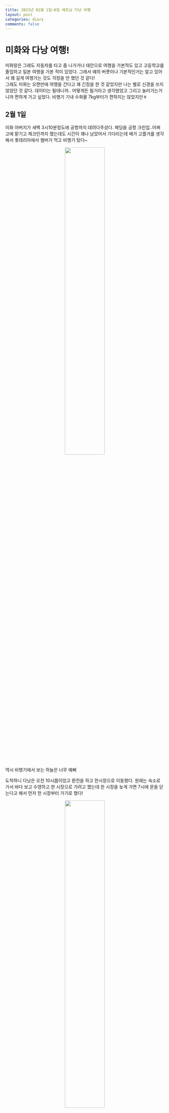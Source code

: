 ```yaml
---
title: 2023년 02월 1일~6일 베트남 다낭 여행
layout: post
categories: diary
comments: false
---
```

# 미화와 다낭 여행!
미화랑은 그래도 자동차를 타고 좀 나가거나 태안으로 여행을 가본적도 있고 고등학교를 졸업하고 일본 여행을 가본 적이 있었다. 그래서 얘의 버릇이나 기본적인거는 알고 있어서 꽤 길게 여행가는 것도 걱정을 안 했던 것 같다!    
그래도 미화는 오랜만에 여행을 간다고 꽤 긴장을 한 것 같았지만 나는 별로 신경을 쓰지 않았던 것 같다. 데이터는 될테니까.. 어떻게든 될거라고 생각했었고 그리고 놀러가는거니까 편하게 가고 싶었다. 비행기 기내 수화물 7kg부터가 편하지는 않았지만ㅎ    

## 2월 1일    
미화 아버지가 새벽 3시10분정도에 공항까지 데려다주셨다. 패딩을 공항 크린업..어쩌고에 맡기고 체크인까지 했는데도 시간이 꽤나 남았어서 기다리는데 배가 고플거를 생각해서 롯데리아에서 햄버거 먹고 비행기 탔다~    

<center><img src="https://user-images.githubusercontent.com/68698007/217714140-6be2c633-2f1c-4d41-8614-e1705a10d974.jpg" width="50%" height="50%"></center>

역시 비행기에서 보는 하늘은 너무 예뻐    

도착하니 다낭은 오전 10시쯤이었고 환전을 하고 한시장으로 이동했다. 원래는 숙소로 가서 바다 보고 수영하고 한 시장으로 가려고 했는데 한 시장을 늦게 가면 7시에 문을 닫는다고 해서 먼저 한 시장부터 가기로 했다!       

<center><img src="https://user-images.githubusercontent.com/68698007/217714500-0cf6f7e8-825e-4ee0-a80e-60af4b2e4271.jpg" width="50%" height="50%" ></center>
그 전에 밥을 먹고 짐을 맡기러 마사지도 받고(오자마자 아로마 마사지) 한시장에 가서 구경하고 미화 아오자이를 맞췄는데 무려 4시간 후에나 줄 수 있다고 해서.. 결국 숙소에서 수영하는 걸 포기해버림.. 너무 아쉬웠지만 그래도 어쩔 수 없이 기다리면서 콩카페도 가고 자외선이 엄청난 대로변도 걸어다녔다. 양산이 없었으면 큰일날뻔.    
그 후에 아오자이를 받고 내가 수영을 못 해서 너무 아쉬워하는 걸 보던 미화가 원래는 내일 가기로 했던 아시아 파크를 지금 가고 내일 수영하는게 어떻겠냐고 해서 아시아 파크를 갔다! 미화는 똑똑했어.    

<center><img src="https://user-images.githubusercontent.com/68698007/217714671-164c0863-316f-4f57-9991-784547be3a06.jpg" width="60%" height="60%"></center>

생각보다 어트랙션이 괜찮았고 재밌었다! 종류는 많이 없었어도 진짜 3시간 있기는 좋은 곳인듯.

## 2월 2일    
이 날은 서핑을 하는 날이었다.     
처음으로 서핑을 하려고하는데 정말 너무 재밌었다.    
알려주시는 강사분도 친절했고 날이 너무 흐려서 조금 춥기는 했는데 그래도 나는 얕은 바다에서 3번만에 일어나서 타봤다!! 1시간정도에 두 번밖에 못 서고 한 4,5번은 물도 먹은 것 같은데 그래도 꽤 재밌었다. 그런데 또 하러 갈래? 라고 하면 으음.. 좀 애매. 생각보다 너무 어려워서 내가 재미를 느끼며 하기가 힘들 것 같아.    

그리고 하루만에 베트남 음식에 질려서 한식을 먹고ㅎㅎ 미케비치 쪽을 다시 구경하고 집으로~ 갔던가 기억이 지금은 잘 안 난다..


## 2월 3일
미화가 하고싶다던 해변에서 아침 요가를 한 날!    
솔직히 새벽 5시반에 일어나서 준비하고 나가고 싶지 않았어서 하고싶지 않았지만 하고나니 너무 좋았다!    
미화의 요가 실력 매우 놀라버림. 나는 엄청 뻣뻣해서 알려주시는 분도 웃었고ㅎ...    

아침에 해가 뜨면서 날이 안 좋아보였던 수많은 구름이 점점 사라지는걸 느끼고 하늘을 누워서 바라보니 너무 행복했다.    


조식 먹고 수영!    

<center><img src="https://user-images.githubusercontent.com/68698007/217714917-d83d7ff6-a897-4f7b-8c7f-32d3dda601a0.jpg" width="50%" height="50%"></center>    

근데 생각보다 다낭의 2월초는 추웠다.. 물에 들어가면 너무 차가워서 나는 놀기가 힘들었고 미화는 매우 잘 놀았다.    

시타딘 펄 호이안이라는 리조트에서 체크아웃을 하고 아오자이로 갈아입고 호이안 올드타운 쪽 숙소로 갔다! 체크인을 하고 짐을 맡기고 올드타운을 구경했는데 매우 더웠다. 그렇지만 너무 예뻤음. 그런데 생각보다 베트남 사람들도 꽤 많아서 놀랐다.
밤까지 있다가 밤에 소원배를 타고 야시장을 구경하고 이 날도 3일 연속으로 오일 마사지를 받고 집으로~

<br>

## 2월 4일
4일에도 올드타운에서 머물렀는데 이 날 아침부터 내 다리 뒤쪽에 두드러기가 올라왔던 것 같다. 너무 간지러웠는데 처음에는 그냥 긁어서 올라온 거인줄 알고... 내가 멍청했음ㅠㅠㅠ     
원래는 이 날 바나힐이라는 곳을 가기로 했었는데 3일 밤에 미화랑 얘기해보고 돈이 모자랄 수도 있어서 가지 않기로 결정을 했었다. 그래서 이 날도 올드타운 주변을 둘러보기로 했고 내가 한국에서는 절대 입지 못하는 패션으로 돌아다녔다!! 너무 좋았어서 사실 나중에 한국에서 입을듯.    

<center><img src="https://user-images.githubusercontent.com/68698007/217716651-7e8c218f-a585-4147-85a0-2c8097700df7.jpg" width="50%" height="50%"></center>  

<center><img src="https://user-images.githubusercontent.com/68698007/217716656-3815980b-60bd-4ac5-ad99-848a69204e0f.jpg" width="50%" height="50%"></center>  

그렇게 4일도 올드타운 주변이랑 올드타운을 돌아다니고 저녁에 등불축제를 보고(사실 3일 밤이랑 다른 걸 못 느낌) 야시장 쇼핑을 하고 펍에서 가볍게 한 잔 했는데ㅎ 알레르기인줄 모르고 마신거라.. 너무 후회할 짓이 되버림. 호텔에 가서 호텔 앞에 있는 약국에 보여주고 약을 받아왔는데 바르는 약을 144,000동에 샀지만 이것도 5일에 민간요법 약이라는 걸 알게 됨..



## 2월 5일
아침부터 내 두드러기가 엄청 퍼진걸 발견했고 급하게 네이버 카페에 물어본 결과 알레르기 같고 한국인이 있는 약국 카톡으로 상담했다가 와서 약 받으라고 해서 다시 다낭쪽으로 택시타고 가서 아침부터 바빴다.. 미화한테 좀 미안했는데... 

<center><img src="https://user-images.githubusercontent.com/68698007/217716580-bc7f4670-2b60-42e3-949f-23d46424000b.jpg" width="50%" height="50%"></center>  

미화가 챙겨온 알레르기 약이랑 약국에서 받은 소염제 먹고 다낭까지 온 김에 다시 미케비치로 가서 바다 구경하고 바다에서 발도 담궈보고 앉아있다가 다시 호이안 올드타운쪽으로 갔다.    

오늘도 또 올드타운~ 그래도 마직막날이라고 좀 센치해졌지만 너무 지쳤었다ㅎ.. 이상하게 발이 더 아팠고 슬슬 올드타운도 질려가서 진짜 마지막으로 살 거 사고 야시장 빠르게 들려서 망고 사고 호텔로 돌아간듯!
그래도 이 날 내 방에 들어간 작은 배를 샀다. 고민하다가 산건데 퀄리티도 딱 그 가격대여도 너무 맘에 들었다.    

## 2월 6일
마지막 날!    
12시 체크아웃인데 바로 공항으로 가야됐어서 아침에 조식 먹고 마담퀀? 반미를 사러 가서 포장해오고 바로 공항에 가기가 아쉬워 마지막으로 안방비치를 들리기로 했다.    

우리에게 남은 돈은 딱 3만동... 그래서 선베드에 앉지도 못 함ㅎ     
다들 5만, 못 하면 4만이어서 우리는 그냥 비닐 깔고 앉아서 바다 구경하다가 패러세일링 하는 거 보고 나중에 우리도 해보기로 했다!    

이렇게 베트남 여행은 끝났고 다시 현실로 돌아와버림~~~ 
